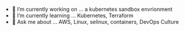 - 🔭 I’m currently working on ... a kubernetes sandbox envrionment
- 🌱 I’m currently learning ... Kubernetes, Terraform
- 💬 Ask me about ... AWS, Linux, selinux, containers, DevOps Culture


